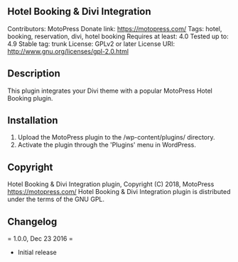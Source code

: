 ## Hotel Booking & Divi Integration
Contributors: MotoPress
Donate link: https://motopress.com/
Tags: hotel, booking, reservation, divi, hotel booking
Requires at least: 4.0
Tested up to: 4.9
Stable tag: trunk
License: GPLv2 or later
License URI: http://www.gnu.org/licenses/gpl-2.0.html

## Description 
This plugin integrates your Divi theme with a popular MotoPress Hotel Booking plugin.

## Installation 
1. Upload the MotoPress plugin to the /wp-content/plugins/ directory.
2. Activate the plugin through the 'Plugins' menu in WordPress.

## Copyright
Hotel Booking & Divi Integration plugin, Copyright (C) 2018, MotoPress https://motopress.com/
Hotel Booking & Divi Integration plugin is distributed under the terms of the GNU GPL.

## Changelog

= 1.0.0, Dec 23 2016 =
* Initial release
